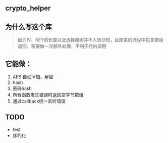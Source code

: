 ## crypto_helper

## 为什么写这个库
> 因为IV、KEY的长度以及选择原则并不人皆尽知，且原来的流程中包含错误返回，需要做一次额外处理，不利于行内调用

## 它能做：
1. AES 自动IV加、解密
2. hash
3. 密码hash
4. 所有函数发生错误时返回空字节数组
5. 通过callback统一监听错误

## TODO
- test
- 序列化
